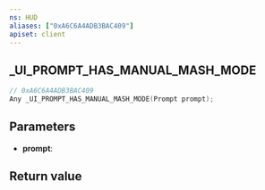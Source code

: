```yaml
---
ns: HUD
aliases: ["0xA6C6A4ADB3BAC409"]
apiset: client
---
```

## _UI_PROMPT_HAS_MANUAL_MASH_MODE

```c
// 0xA6C6A4ADB3BAC409
Any _UI_PROMPT_HAS_MANUAL_MASH_MODE(Prompt prompt);
```


## Parameters
* **prompt**:

## Return value